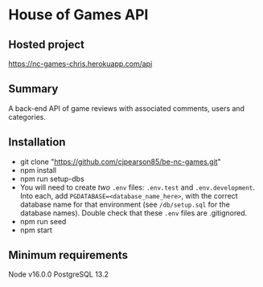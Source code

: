 # House of Games API

## Hosted project
https://nc-games-chris.herokuapp.com/api

## Summary

A back-end API of game reviews with associated comments, users and categories.

## Installation

- git clone "https://github.com/cjpearson85/be-nc-games.git"
- npm install
- npm run setup-dbs
- You will need to create _two_ `.env` files: `.env.test` and `.env.development`. Into each, add `PGDATABASE=<database_name_here>`, with the correct database name for that environment (see `/db/setup.sql` for the database names). Double check that these `.env` files are .gitignored.
- npm run seed
- npm start

## Minimum requirements

Node v16.0.0
PostgreSQL 13.2